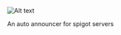![Alt text](https://i.postimg.cc/wvvyB56t/Lapis-Broadcast-Title.png "LapisBroadcast Logo Banner")

An auto announcer for spigot servers
